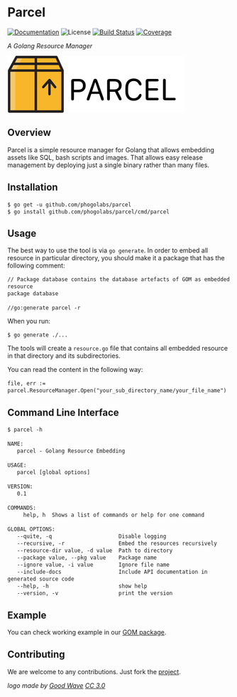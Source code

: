 # Parcel

[![Documentation][godoc-img]][godoc-url]
![License][license-img]
[![Build Status][travis-img]][travis-url]
[![Coverage][coveralls-img]][coveralls-url]

*A Golang Resource Manager*

[![Parcel][parcel-img]][parcel-url]

## Overview

Parcel is a simple resource manager for Golang that allows embedding assets
like SQL, bash scripts and images. That allows easy release management by
deploying just a single binary rather than many files.

## Installation

```console
$ go get -u github.com/phogolabs/parcel
$ go install github.com/phogolabs/parcel/cmd/parcel
```

## Usage

The best way to use the tool is via `go generate`. In order to embed all
resource in particular directory, you should make it a package that has the
following comment:

```golang
// Package database contains the database artefacts of GOM as embedded resource
package database

//go:generate parcel -r
```

When you run:

```console
$ go generate ./...
```

The tools will create a `resource.go` file that contains
all embedded resource in that directory and its
subdirectories.

You can read the content in the following way:

```golang
file, err := parcel.ResourceManager.Open("your_sub_directory_name/your_file_name")
```
## Command Line Interface

```console
$ parcel -h

NAME:
   parcel - Golang Resource Embedding

USAGE:
   parcel [global options]

VERSION:
   0.1

COMMANDS:
     help, h  Shows a list of commands or help for one command

GLOBAL OPTIONS:
   --quite, -q                     Disable logging
   --recursive, -r                 Embed the resources recursively
   --resource-dir value, -d value  Path to directory
   --package value, --pkg value    Package name
   --ignore value, -i value        Ignore file name
   --include-docs                  Include API documentation in generated source code
   --help, -h                      show help
   --version, -v                   print the version
```

## Example

You can check working example in our [GOM package](https://github.com/phogolabs/gom/tree/master/example).

## Contributing

We are welcome to any contributions. Just fork the
[project](https://github.com/phogolabs/parcel).

*logo made by [Good Wave][logo-author-url] [CC 3.0][logo-license]*

[logo-author-url]: https://www.flaticon.com/authors/good-ware
[logo-license]: http://creativecommons.org/licenses/by/3.0/
[parcel-url]: https://github.com/phogolabs/parcel
[parcel-img]: doc/img/logo.png
[coveralls-url]: https://coveralls.io/github/phogolabs/parcel
[coveralls-img]: https://coveralls.io/repos/github/phogolabs/parcel/badge.svg?branch=master
[travis-img]: https://travis-ci.org/phogolabs/parcel.svg?branch=master
[travis-url]: https://travis-ci.org/phogolabs/parcel
[parcel-url]: https://github.com/phogolabs/parcel
[godoc-url]: https://godoc.org/github.com/phogolabs/parcel
[godoc-img]: https://godoc.org/github.com/phogolabs/parcel?status.svg
[license-img]: https://img.shields.io/badge/license-MIT-blue.svg
[software-license-url]: LICENSE
